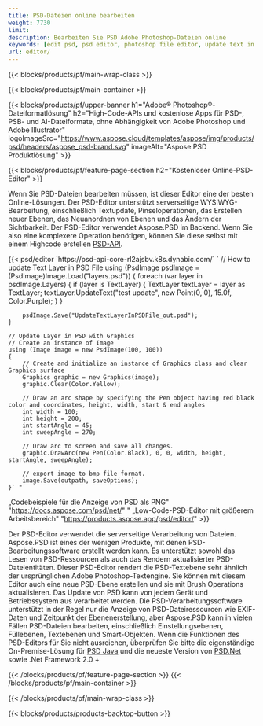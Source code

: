 ```yaml
---
title: PSD-Dateien online bearbeiten
weight: 7730
limit: 
description: Bearbeiten Sie PSD Adobe Photoshop-Dateien online
keywords: [edit psd, psd editor, photoshop file editor, update text in psd, update psd]
url: editor/
---
```


{{< blocks/products/pf/main-wrap-class >}}


{{< blocks/products/pf/main-container >}}

{{< blocks/products/pf/upper-banner h1="Adobe® Photoshop®-Dateiformatlösung" h2="High-Code-APIs und kostenlose Apps für PSD-, PSB- und AI-Dateiformate, ohne Abhängigkeit von Adobe Photoshop und Adobe Illustrator" logoImageSrc="https://www.aspose.cloud/templates/aspose/img/products/psd/headers/aspose_psd-brand.svg" imageAlt="Aspose.PSD Produktlösung" >}}

{{< blocks/products/pf/feature-page-section h2="Kostenloser Online-PSD-Editor" >}}
<p>Wenn Sie PSD-Dateien bearbeiten müssen, ist dieser Editor eine der besten Online-Lösungen. Der PSD-Editor unterstützt serverseitige WYSIWYG-Bearbeitung, einschließlich Textupdate, Pinseloperationen, das Erstellen neuer Ebenen, das Neuanordnen von Ebenen und das Ändern der Sichtbarkeit. Der PSD-Editor verwendet Aspose.PSD im Backend. Wenn Sie also eine komplexere Operation benötigen, können Sie diese selbst mit einem Highcode erstellen <a href="/psd/{{< lang-code >}}">PSD-API</a>.</p>
{{< psd/editor `https://psd-api-core-rl2ajsbv.k8s.dynabic.com/` 
`	// How to update Text Layer in PSD File
	using (PsdImage psdImage = (PsdImage)Image.Load("layers.psd"))
  	{
		foreach (var layer in psdImage.Layers)
		{
			if (layer is TextLayer)
			{
				TextLayer textLayer = layer as TextLayer;
				textLayer.UpdateText("test update", new Point(0, 0), 15.0f, Color.Purple);
			}
		}

		psdImage.Save("UpdateTextLayerInPSDFile_out.psd");
	}
	
	// Update Layer in PSD with Graphics
	// Create an instance of Image
	using (Image image = new PsdImage(100, 100))
	{
		// Create and initialize an instance of Graphics class and clear Graphics surface
		Graphics graphic = new Graphics(image);
		graphic.Clear(Color.Yellow);

		// Draw an arc shape by specifying the Pen object having red black color and coordinates, height, width, start & end angles                 
		int width = 100;
		int height = 200;
		int startAngle = 45;
		int sweepAngle = 270;

		// Draw arc to screen and save all changes.
		graphic.DrawArc(new Pen(Color.Black), 0, 0, width, height, startAngle, sweepAngle);

		// export image to bmp file format.
		image.Save(outpath, saveOptions);
	}` "
„Codebeispiele für die Anzeige von PSD als PNG"  "https://docs.aspose.com/psd/net/" "
„Low-Code-PSD-Editor mit größerem Arbeitsbereich" "https://products.aspose.app/psd/editor/" >}}
<p>Der PSD-Editor verwendet die serverseitige Verarbeitung von Dateien. Aspose.PSD ist eines der wenigen Produkte, mit denen PSD-Bearbeitungssoftware erstellt werden kann. Es unterstützt sowohl das Lesen von PSD-Ressourcen als auch das Rendern aktualisierter PSD-Dateientitäten. Dieser PSD-Editor rendert die PSD-Textebene sehr ähnlich der ursprünglichen Adobe Photoshop-Textengine. Sie können mit diesem Editor auch eine neue PSD-Ebene erstellen und sie mit Brush Operations aktualisieren. Das Update von PSD kann von jedem Gerät und Betriebssystem aus verarbeitet werden. Die PSD-Verarbeitungssoftware unterstützt in der Regel nur die Anzeige von PSD-Dateiressourcen wie EXIF-Daten und Zeitpunkt der Ebenenerstellung, aber Aspose.PSD kann in vielen Fällen PSD-Dateien bearbeiten, einschließlich Einstellungsebenen, Füllebenen, Textebenen und Smart-Objekten. Wenn die Funktionen des PSD-Editors für Sie nicht ausreichen, überprüfen Sie bitte die eigenständige On-Premise-Lösung für <a href="/psd/{{< lang-code >}}java">PSD Java</a> und die neueste Version von <a href="/psd/{{< lang-code >}}net">PSD.Net</a> sowie .Net Framework 2.0 +</p>

{{< /blocks/products/pf/feature-page-section >}}
{{< /blocks/products/pf/main-container >}}


{{< /blocks/products/pf/main-wrap-class >}}

{{< blocks/products/products-backtop-button >}}
